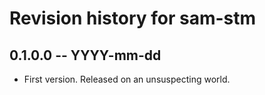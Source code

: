 # Revision history for sam-stm

## 0.1.0.0 -- YYYY-mm-dd

* First version. Released on an unsuspecting world.
